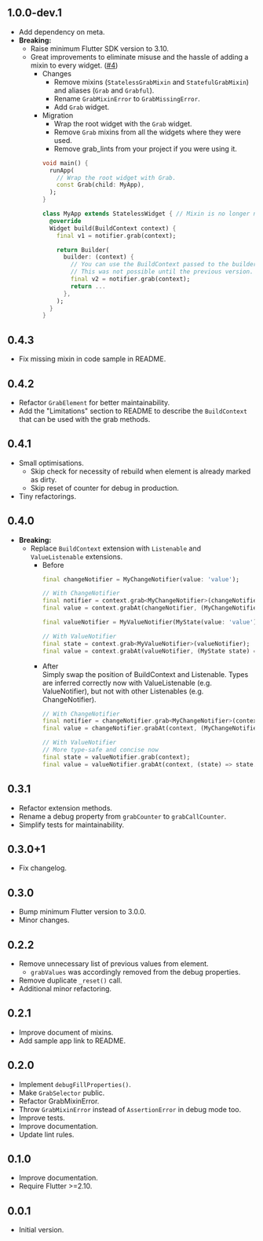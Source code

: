 ## 1.0.0-dev.1

- Add dependency on meta.
- **Breaking:**
    - Raise minimum Flutter SDK version to 3.10.
    - Great improvements to eliminate misuse and the hassle of adding a mixin to every widget. ([#4])
        - Changes
            - Remove mixins (`StatelessGrabMixin` and `StatefulGrabMixin`) and
              aliases (`Grab` and `Grabful`).
            - Rename `GrabMixinError` to `GrabMissingError`.
            - Add `Grab` widget.
        - Migration
            - Wrap the root widget with the `Grab` widget.
            - Remove `Grab` mixins from all the widgets where they were used.
            - Remove grab_lints from your project if you were using it.
            ```dart
            void main() {
              runApp(
                // Wrap the root widget with Grab.
                const Grab(child: MyApp),
              );
            }
          
            class MyApp extends StatelessWidget { // Mixin is no longer necessary!
              @override
              Widget build(BuildContext context) {
                final v1 = notifier.grab(context);
          
                return Builder(
                  builder: (context) {
                    // You can use the BuildContext passed to the builder callback too.
                    // This was not possible until the previous version.
                    final v2 = notifier.grab(context);
                    return ...
                  },
                );
              }
            }
            ```

## 0.4.3

- Fix missing mixin in code sample in README.

## 0.4.2

- Refactor `GrabElement` for better maintainability.
- Add the "Limitations" section to README to describe the `BuildContext` that can
  be used with the grab methods.

## 0.4.1

- Small optimisations.
    - Skip check for necessity of rebuild when element is already marked as dirty.
    - Skip reset of counter for debug in production.
- Tiny refactorings.

## 0.4.0

- **Breaking:**
    - Replace `BuildContext` extension with `Listenable` and `ValueListenable` extensions.
        - Before
          ```dart
          final changeNotifier = MyChangeNotifier(value: 'value');
  
          // With ChangeNotifier
          final notifier = context.grab<MyChangeNotifier>(changeNotifier);
          final value = context.grabAt(changeNotifier, (MyChangeNotifier n) => n.value);
          ```
          ```dart
          final valueNotifier = MyValueNotifier(MyState(value: 'value'));
  
          // With ValueNotifier
          final state = context.grab<MyValueNotifier>(valueNotifier);
          final value = context.grabAt(valueNotifier, (MyState state) => state.value);
          ```
        - After\
          Simply swap the position of BuildContext and Listenable.
          Types are inferred correctly now with ValueListenable (e.g. ValueNotifier), but not with other Listenables (e.g. ChangeNotifier).
          ```dart
          // With ChangeNotifier
          final notifier = changeNotifier.grab<MyChangeNotifier>(context);
          final value = changeNotifier.grabAt(context, (MyChangeNotifier n) => n.value);
          ```
          ```dart
          // With ValueNotifier
          // More type-safe and concise now
          final state = valueNotifier.grab(context);
          final value = valueNotifier.grabAt(context, (state) => state.value);
          ```

## 0.3.1

- Refactor extension methods.
- Rename a debug property from `grabCounter` to `grabCallCounter`.
- Simplify tests for maintainability.

## 0.3.0+1

- Fix changelog.

## 0.3.0

- Bump minimum Flutter version to 3.0.0.
- Minor changes.

## 0.2.2

- Remove unnecessary list of previous values from element.
    - `grabValues` was accordingly removed from the debug properties.
- Remove duplicate `_reset()` call.
- Additional minor refactoring.

## 0.2.1

- Improve document of mixins.
- Add sample app link to README.

## 0.2.0

- Implement `debugFillProperties()`.
- Make `GrabSelector` public.
- Refactor GrabMixinError.
- Throw `GrabMixinError` instead of `AssertionError` in debug mode too.
- Improve tests.
- Improve documentation.
- Update lint rules.

## 0.1.0

- Improve documentation.
- Require Flutter >=2.10.

## 0.0.1

- Initial version.

[#4]: https://github.com/kaboc/grab/pull/4
